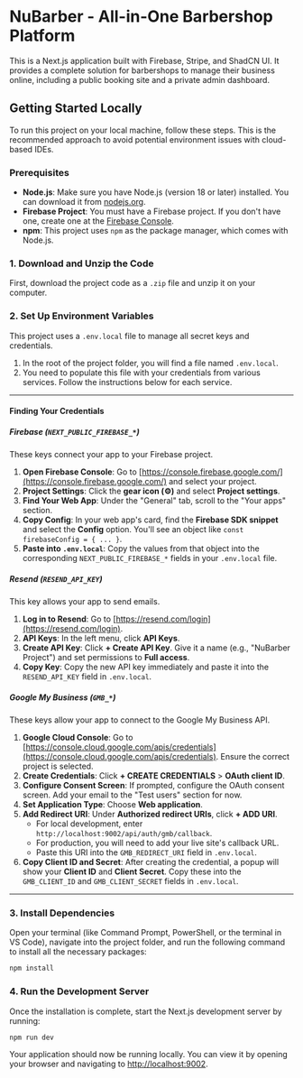 # NuBarber - All-in-One Barbershop Platform

This is a Next.js application built with Firebase, Stripe, and ShadCN UI. It provides a complete solution for barbershops to manage their business online, including a public booking site and a private admin dashboard.

## Getting Started Locally

To run this project on your local machine, follow these steps. This is the recommended approach to avoid potential environment issues with cloud-based IDEs.

### Prerequisites

*   **Node.js**: Make sure you have Node.js (version 18 or later) installed. You can download it from [nodejs.org](https://nodejs.org/).
*   **Firebase Project**: You must have a Firebase project. If you don't have one, create one at the [Firebase Console](https://console.firebase.google.com/).
*   **npm**: This project uses `npm` as the package manager, which comes with Node.js.

### 1. Download and Unzip the Code

First, download the project code as a `.zip` file and unzip it on your computer.

### 2. Set Up Environment Variables

This project uses a `.env.local` file to manage all secret keys and credentials.

1.  In the root of the project folder, you will find a file named `.env.local`.
2.  You need to populate this file with your credentials from various services. Follow the instructions below for each service.

---

#### **Finding Your Credentials**

##### **Firebase (`NEXT_PUBLIC_FIREBASE_*`)**
These keys connect your app to your Firebase project.

1.  **Open Firebase Console**: Go to [https://console.firebase.google.com/](https://console.firebase.google.com/) and select your project.
2.  **Project Settings**: Click the **gear icon (⚙️)** and select **Project settings**.
3.  **Find Your Web App**: Under the "General" tab, scroll to the "Your apps" section.
4.  **Copy Config**: In your web app's card, find the **Firebase SDK snippet** and select the **Config** option. You'll see an object like `const firebaseConfig = { ... }`.
5.  **Paste into `.env.local`**: Copy the values from that object into the corresponding `NEXT_PUBLIC_FIREBASE_*` fields in your `.env.local` file.

##### **Resend (`RESEND_API_KEY`)**
This key allows your app to send emails.

1.  **Log in to Resend**: Go to [https://resend.com/login](https://resend.com/login).
2.  **API Keys**: In the left menu, click **API Keys**.
3.  **Create API Key**: Click **+ Create API Key**. Give it a name (e.g., "NuBarber Project") and set permissions to **Full access**.
4.  **Copy Key**: Copy the new API key immediately and paste it into the `RESEND_API_KEY` field in `.env.local`.

##### **Google My Business (`GMB_*`)**
These keys allow your app to connect to the Google My Business API.

1.  **Google Cloud Console**: Go to [https://console.cloud.google.com/apis/credentials](https://console.cloud.google.com/apis/credentials). Ensure the correct project is selected.
2.  **Create Credentials**: Click **+ CREATE CREDENTIALS** > **OAuth client ID**.
3.  **Configure Consent Screen**: If prompted, configure the OAuth consent screen. Add your email to the "Test users" section for now.
4.  **Set Application Type**: Choose **Web application**.
5.  **Add Redirect URI**: Under **Authorized redirect URIs**, click **+ ADD URI**.
    *   For local development, enter `http://localhost:9002/api/auth/gmb/callback`.
    *   For production, you will need to add your live site's callback URL.
    *   Paste this URI into the `GMB_REDIRECT_URI` field in `.env.local`.
6.  **Copy Client ID and Secret**: After creating the credential, a popup will show your **Client ID** and **Client Secret**. Copy these into the `GMB_CLIENT_ID` and `GMB_CLIENT_SECRET` fields in `.env.local`.

---

### 3. Install Dependencies

Open your terminal (like Command Prompt, PowerShell, or the terminal in VS Code), navigate into the project folder, and run the following command to install all the necessary packages:

```bash
npm install
```

### 4. Run the Development Server

Once the installation is complete, start the Next.js development server by running:

```bash
npm run dev
```

Your application should now be running locally. You can view it by opening your browser and navigating to [http://localhost:9002](http://localhost:9002).
